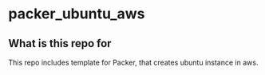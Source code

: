 # packer_ubuntu_aws

## What is this repo for
This repo includes template for Packer, that creates ubuntu instance in aws.
